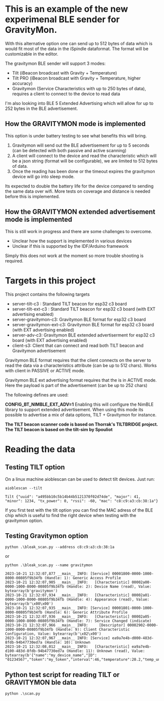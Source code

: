# This is an example of the new experimenal BLE sender for GravityMon. 

With this alternative option one can send up to 512 bytes of data which is would fit most of the data in the iSpindle dataformat. The format will be customizable in the editor.

The gravitymon BLE sender will support 3 modes:

* Tilt (iBeacon broadcast with Gravity + Temperature)
* Tilt PRO (iBeacon broadcast with Gravity + Temperature, higher accuracy)
* Gravitymon (Service Characteristics with up to 250 bytes of data), requires a client to connect to the device to read data

I'm also looking into BLE 5 Extended Advertising which will allow for up to 252 bytes in the BLE advertisement.

## How the GRAVITYMON mode is implemented

This option is under battery testing to see what benefits this will bring.

1) Gravitymon will send out the BLE advertisement for up to 5 seconds (can be detected with both passive and active scanning)
2) A client will connect to the device and read the characteristic which will be a json string (format will be configurable), we are limited to 512 bytes of data.
3) Once the reading has been done or the timeout expires the gravitymon device will go into sleep mode.

Its expected to double the battery life for the device compared to sending the same data over wifi. More tests on coverage and distance is needed before this is implemented. 

## How the GRAVITYMON extended advertisement mode is implemented

This is still work in progress and there are some challenges to overcome.

* Unclear how the support is implemented in various devices
* Unclear if this is supported by the IDF/Arduino framework

Simply this does not work at the moment so more trouble shooting is required.

# Targets in this project

This project contains the following targets

* server-tilt-c3 : Standard TILT beacon for esp32 c3 board
* server-tilt-ext-c3 : Standard TILT beacon for esp32 c3 board (with EXT advertising enabled)
* server-gravitymon-c3: Gravitymon BLE format for esp32 c3 board
* server-gravitymon-ext-c3: Gravitymon BLE format for esp32 c3 board (with EXT advertising enabled)
* server-adv-c3: Gravitymon BLE extended advertiserment for esp32 c3 board (with EXT advertising enabled)
* client-s3: Client that can connect and read both TILT beacon and Gravitymon advertisement 

Gravitymon BLE format requires that the client connects on the server to read the data via a characteristics attribute (can be up to 512 chars). Works with client in PASSIVE or ACTIVE mode.

Gravitymon BLE ext advertising format requires that the is in ACTIVE mode. Here the payload is part of the advertisement (can be up to 252 chars)

The following defines are used:

**CONFIG_BT_NIMBLE_EXT_ADV=1**  Enabling this will configure the NimBLE library to support extended advertisement. When using this mode its possible to advertise a mix of data options, TILT + Gravitymon for instance.

**The TILT beacon scanner code is based on Thorrak's TILTBRIDGE project.** 
**The TILT beacon is based on the tilt-sim by Spouliot**

# Reading the data

## Testing TILT option

On a linux machine aioblescan can be used to detect tilt devices. Just run:

`aioblescan --tilt`

```
Tilt {"uuid": "a495bb10c5b14b44b5121370f02d74de", "major": 41, "minor": 1234, "tx_power": 0, "rssi": -60, "mac": "c8:c9:a3:cb:38:1a"}
```

If you first test with the tilt option you can find the MAC adress of the BLE chip which is useful to find the right device when testing with the gravitymon option.

## Testing Gravitymon option

`python .\bleak_scan.py --address c8:c9:a3:cb:38:1a`

or

`python .\bleak_scan.py --name gravitymon`

```
2023-10-21 12:32:07,877 __main__ INFO: [Service] 00001800-0000-1000-8000-00805f9b34fb (Handle: 1): Generic Access Profile
2023-10-21 12:32:07,905 __main__ INFO:   [Characteristic] 00002a00-0000-1000-8000-00805f9b34fb (Handle: 2): Device Name (read), Value: bytearray(b'gravitymon')
2023-10-21 12:32:07,934 __main__ INFO:   [Characteristic] 00002a01-0000-1000-8000-00805f9b34fb (Handle: 4): Appearance (read), Value: bytearray(b'\x00\x00')
2023-10-21 12:32:07,935 __main__ INFO: [Service] 00001801-0000-1000-8000-00805f9b34fb (Handle: 6): Generic Attribute Profile
2023-10-21 12:32:07,936 __main__ INFO:   [Characteristic] 00002a05-0000-1000-8000-00805f9b34fb (Handle: 7): Service Changed (indicate)
2023-10-21 12:32:07,966 __main__ INFO:     [Descriptor] 00002902-0000-1000-8000-00805f9b34fb (Handle: 9): Client Characteristic Configuration, Value: bytearray(b'\x02\x00')
2023-10-21 12:32:07,967 __main__ INFO: [Service] ea9a7e4b-d000-483d-8fdb-94b47730ed7a (Handle: 10): Unknown
2023-10-21 12:32:08,012 __main__ INFO:   [Characteristic] ea9a7e4b-d100-483d-8fdb-94b47730ed7a (Handle: 11): Unknown (read), Value: bytearray(b'{"name":"my_device_name","ID": "01234567","token":"my_token","interval":46,"temperature":20.2,"temp_units":"C","gravity":1.05,"angle":
```

## Python test script for reading TILT or GRAVITYMON ble data

`python .\scan.py`
